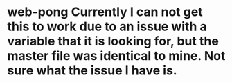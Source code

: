 # web-pong  Currently I can not get this to work due to an issue with a variable that it is looking for, but the master file was identical to mine.  Not sure what the issue I have is.
